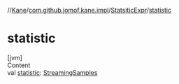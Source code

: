 //[Kane](../../index.md)/[com.github.jomof.kane.impl](../index.md)/[StatsiticExpr](index.md)/[statistic](statistic.md)



# statistic  
[jvm]  
Content  
val [statistic](statistic.md): [StreamingSamples](../-streaming-samples/index.md)  



